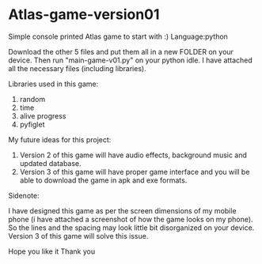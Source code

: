 # Atlas-game-version01
Simple console printed Atlas game to start with :)
Language:python

Download the other 5 files and put them all in a new FOLDER on your device. Then run "main-game-v01.py" on your python idle. I have attached all the necessary files (including libraries).

Libraries used in this game:

1) random
2) time
3) alive progress 
4) pyfiglet

My future ideas for this project:

1) Version 2 of this game will have audio effects, background music and updated database.
2) Version 3 of this game will have proper game interface and you will be able to download the game in apk and exe formats.

Sidenote:

I have designed this game as per the screen dimensions of my mobile phone (i have attached a screenshot of how the game looks on my phone). So the lines and the spacing may look little bit disorganized on your device. Version 3 of this game will solve this issue.

Hope you like it
Thank you

